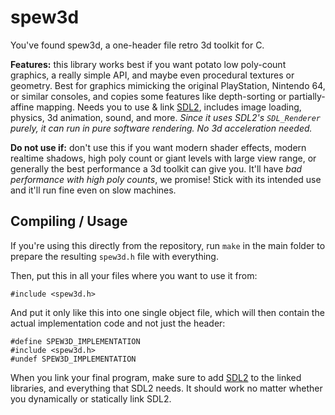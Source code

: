
# spew3d

You've found spew3d, a one-header file retro 3d toolkit for C.

**Features:** this library works best if you want potato low
poly-count graphics, a really simple API, and maybe even
procedural textures or geometry. Best for graphics mimicking
the original PlayStation, Nintendo 64, or similar consoles, and
copies some features like depth-sorting or partially-affine mapping.
Needs you to use & link [SDL2](https://libsdl.org),
includes image loading, physics, 3d animation, sound, and more.
*Since it uses SDL2's `SDL_Renderer` purely, it can run in pure
software rendering. No 3d acceleration needed.*

**Do not use if:** don't use this if you want modern shader effects,
modern realtime shadows, high poly count or giant levels with large
view range, or generally the best performance a 3d toolkit can give
you. It'll have *bad performance with high poly counts*, we promise!
Stick with its intended use and it'll run fine even on slow machines.


## Compiling / Usage

If you're using this directly from the repository, run `make` in the
main folder to prepare the resulting `spew3d.h` file with everything.

Then, put this in all your files where you want to use it from:

```
#include <spew3d.h>
```

And put it only like this into one single object file, which will then
contain the actual implementation code and not just the header:

```
#define SPEW3D_IMPLEMENTATION
#include <spew3d.h>
#undef SPEW3D_IMPLEMENTATION
```

When you link your final program, make sure to add [SDL2](
https://libsdl.org) to the linked libraries, and everything that SDL2
needs. It should work no matter whether you dynamically or statically
link SDL2.

